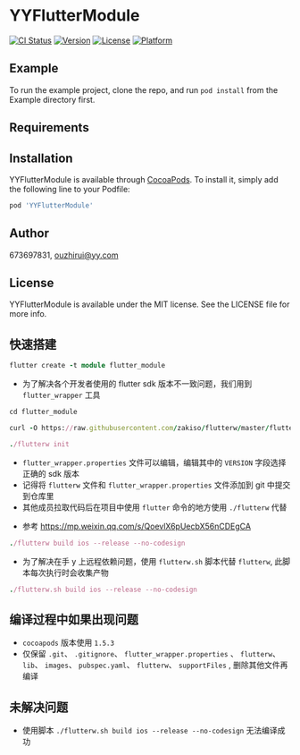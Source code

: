 # YYFlutterModule

[![CI Status](https://img.shields.io/travis/673697831/YYFlutterModule.svg?style=flat)](https://travis-ci.org/673697831/YYFlutterModule)
[![Version](https://img.shields.io/cocoapods/v/YYFlutterModule.svg?style=flat)](https://cocoapods.org/pods/YYFlutterModule)
[![License](https://img.shields.io/cocoapods/l/YYFlutterModule.svg?style=flat)](https://cocoapods.org/pods/YYFlutterModule)
[![Platform](https://img.shields.io/cocoapods/p/YYFlutterModule.svg?style=flat)](https://cocoapods.org/pods/YYFlutterModule)

## Example

To run the example project, clone the repo, and run `pod install` from the Example directory first.

## Requirements

## Installation

YYFlutterModule is available through [CocoaPods](https://cocoapods.org). To install
it, simply add the following line to your Podfile:

```ruby
pod 'YYFlutterModule'
```

## Author

673697831, ouzhirui@yy.com

## License

YYFlutterModule is available under the MIT license. See the LICENSE file for more info.

## 快速搭建

```ruby
flutter create -t module flutter_module
```

- 为了解决各个开发者使用的 flutter sdk 版本不一致问题，我们用到 `flutter_wrapper` 工具

```ruby
cd flutter_module
```

```ruby
curl -O https://raw.githubusercontent.com/zakiso/flutterw/master/flutterw && chmod 755 flutterw
```

```ruby
./flutterw init
```

- `flutter_wrapper.properties` 文件可以编辑，编辑其中的 `VERSION` 字段选择正确的 sdk 版本
- 记得将 `flutterw` 文件和 `flutter_wrapper.properties` 文件添加到 git 中提交到仓库里
- 其他成员拉取代码后在项目中使用 `flutter` 命令的地方使用 `./flutterw` 代替

* 参考 https://mp.weixin.qq.com/s/QoevlX6pUecbX56nCDEgCA

```ruby
./flutterw build ios --release --no-codesign
```

- 为了解决在手 y 上远程依赖问题，使用 `flutterw.sh` 脚本代替 `flutterw`, 此脚本每次执行时会收集产物

```ruby
./flutterw.sh build ios --release --no-codesign
```

## 编译过程中如果出现问题

- `cocoapods` 版本使用 `1.5.3`
- 仅保留 `.git`、 `.gitignore`、 `flutter_wrapper.properties` 、 `flutterw`、 `lib`、 `images`、 `pubspec.yaml`、 `flutterw`、 `supportFiles` , 删除其他文件再编译

## 未解决问题

- 使用脚本 `./flutterw.sh build ios --release --no-codesign` 无法编译成功
